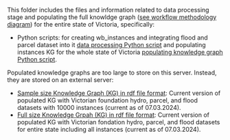 ﻿This folder includes the files and information related to data processing stage and populating the full knowldge graph ([see workflow methodology diagram](methodology_workflow.svg)) for the entire state of Victoria, specifically: 

- Python scripts: for creating wb_instances and integrating flood and parcel dataset into it [data processing Python script](DataProcessingPythonScript.py) and populating instances KG for the whole state of Victoria [populating knowledge graph Python script](PopulatingKGPythonScript.py). 

Populated knowledge graphs are too large to store on this server. Instead, they are stored on an external server:
- [Sample size Knowledge Graph (KG) in rdf file format](https://www.dropbox.com/scl/fo/ag7hve7ypkwrbxyluwqw5/AHNvoEvkRIjpw_EMrL10ohk/Knowledge%20graphs?dl=0&preview=KG10K240307.rdf&rlkey=na78ectcgvk9hr0mm6oivdup5&subfolder_nav_tracking=1): Current version of populated KG with Victorian foundation hydro, parcel, and flood datasets with 10000 instances (current as of 07.03.2024).
- [Full size Knowledge Grpah (KG) in rdf file format](https://www.dropbox.com/scl/fi/g8eyvn2upfhck31nfe84z/KG240307.rdf?rlkey=1nnao18gsm7dygrdui1q63pir&st=fsiayzir&dl=0): Current version of populated KG with Victorian fondation hydro, parcel, and flood datasets for entire state including all instances (current as of 07.03.2024).
